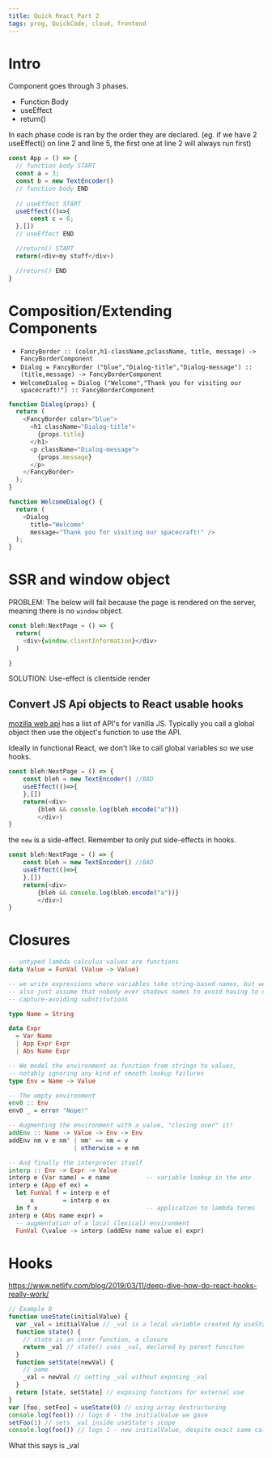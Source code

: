 ```yaml
---
title: Quick React Part 2
tags: prog, QuickCode, cloud, frontend
---
```


# Intro

Component goes through 3 phases. 
* Function Body
* useEffect
* return()

In each phase code is ran by the order they are declared. (eg. if we have 2 useEffect() on line 2 and line 5, the first one at line 2 will always run first)

```js
const App = () => {
  // function body START
  const a = 3;
  const b = new TextEncoder()
  // function body END
  
  // useEffect START
  useEffect(()=>{
      const c = 6;
  },[])
  // useEffect END

  //return() START
  return(<div>my stuff</div>)

  //return() END
}
```

# Composition/Extending Components

* `FancyBorder :: (color,h1-className,pclassName, title, message) -> FancyBorderComponent`
* `Dialog = FancyBorder ("blue","Dialog-title","Dialog-message") :: (title,message) -> FancyBorderComponent`
* `WelcomeDialog = Dialog ("Welcome","Thank you for visiting our spacecraft!") :: FancyBorderComponent`

```js
function Dialog(props) {
  return (
    <FancyBorder color="blue">
      <h1 className="Dialog-title">
        {props.title}
      </h1>
      <p className="Dialog-message">
        {props.message}
      </p>
    </FancyBorder>
  );
}

function WelcomeDialog() {
  return (
    <Dialog
      title="Welcome"
      message="Thank you for visiting our spacecraft!" />
  );
}

```

# SSR and window object

PROBLEM: The below will fail because the page is rendered on the server, meaning there is no `window` object.

```{.js filename="error.js"}
const bleh:NextPage = () => {
  return(
    <div>{window.clientInformation}</div>
  )

}
```

SOLUTION: Use-effect is clientside render

## Convert JS Api objects to React usable hooks

[mozilla web api](https://developer.mozilla.org/en-US/docs/Web/API) has a list of API's for vanilla JS. Typically you call a global object then use the object's function to use the API.  

Ideally in functional React, we don't like to call global variables so we use hooks.  

```{.js filename=bad.js}
const bleh:NextPage = () => {
    const bleh = new TextEncoder() //BAD
    useEffect(()=>{
    },[])
    return(<div>
        {bleh && console.log(bleh.encode("a"))}
        </div>)
}
```
the `new` is a side-effect. Remember to only put side-effects in hooks.

```{.js filename=good.js}
const bleh:NextPage = () => {
    const bleh = new TextEncoder() //BAD
    useEffect(()=>{
    },[])
    return(<div>
        {bleh && console.log(bleh.encode("a"))}
        </div>)
}
```
# Closures

```hs
-- untyped lambda calculus values are functions
data Value = FunVal (Value -> Value)

-- we write expressions where variables take string-based names, but we'll
-- also just assume that nobody ever shadows names to avoid having to do
-- capture-avoiding substitutions

type Name = String

data Expr
  = Var Name
  | App Expr Expr
  | Abs Name Expr

-- We model the environment as function from strings to values, 
-- notably ignoring any kind of smooth lookup failures
type Env = Name -> Value

-- The empty environment
env0 :: Env
env0 _ = error "Nope!"

-- Augmenting the environment with a value, "closing over" it!
addEnv :: Name -> Value -> Env -> Env
addEnv nm v e nm' | nm' == nm = v
                  | otherwise = e nm

-- And finally the interpreter itself
interp :: Env -> Expr -> Value
interp e (Var name) = e name          -- variable lookup in the env
interp e (App ef ex) =
  let FunVal f = interp e ef
      x        = interp e ex
  in f x                              -- application to lambda terms
interp e (Abs name expr) =
  -- augmentation of a local (lexical) environment
  FunVal (\value -> interp (addEnv name value e) expr)
```

# Hooks

https://www.netlify.com/blog/2019/03/11/deep-dive-how-do-react-hooks-really-work/

```js
// Example 0
function useState(initialValue) {
  var _val = initialValue // _val is a local variable created by useState
  function state() {
    // state is an inner function, a closure
    return _val // state() uses _val, declared by parent funciton
  }
  function setState(newVal) {
    // same
    _val = newVal // setting _val without exposing _val
  }
  return [state, setState] // exposing functions for external use
}
var [foo, setFoo] = useState(0) // using array destructuring
console.log(foo()) // logs 0 - the initialValue we gave
setFoo(1) // sets _val inside useState's scope
console.log(foo()) // logs 1 - new initialValue, despite exact same call
```

What this says is _val 